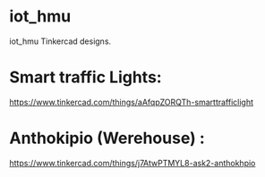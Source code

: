 # iot_hmu
iot_hmu
Tinkercad designs.


# Smart traffic Lights:
https://www.tinkercad.com/things/aAfqpZORQTh-smarttrafficlight

# Anthokipio (Werehouse) :
https://www.tinkercad.com/things/j7AtwPTMYL8-ask2-anthokhpio
